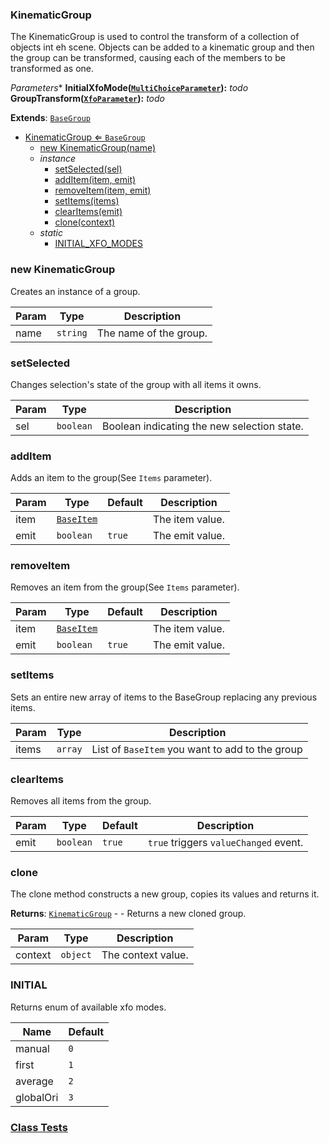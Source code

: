<a name="KinematicGroup"></a>

### KinematicGroup 
The KinematicGroup is used to control the transform of a collection of objects int eh scene.
Objects can be added to a kinematic group and then the group can be transformed, causing each
of the members to be transformed as one.

*Parameters**
**InitialXfoMode([`MultiChoiceParameter`](api/SceneTree/Parameters/MultiChoiceParameter.md)):** _todo_
**GroupTransform([`XfoParameter`](api/SceneTree/Parameters/XfoParameter.md)):** _todo_


**Extends**: <code>[BaseGroup](api/SceneTree/Groups/BaseGroup.md)</code>  

* [KinematicGroup ⇐ <code>BaseGroup</code>](#KinematicGroup)
    * [new KinematicGroup(name)](#new-KinematicGroup)
    * _instance_
        * [setSelected(sel)](#setSelected)
        * [addItem(item, emit)](#addItem)
        * [removeItem(item, emit)](#removeItem)
        * [setItems(items)](#setItems)
        * [clearItems(emit)](#clearItems)
        * [clone(context)](#clone)
    * _static_
        * [INITIAL_XFO_MODES](#INITIAL_XFO_MODES)

<a name="new_KinematicGroup_new"></a>

### new KinematicGroup
Creates an instance of a group.


| Param | Type | Description |
| --- | --- | --- |
| name | <code>string</code> | The name of the group. |

<a name="KinematicGroup+setSelected"></a>

### setSelected
Changes selection's state of the group with all items it owns.



| Param | Type | Description |
| --- | --- | --- |
| sel | <code>boolean</code> | Boolean indicating the new selection state. |

<a name="KinematicGroup+addItem"></a>

### addItem
Adds an item to the group(See `Items` parameter).



| Param | Type | Default | Description |
| --- | --- | --- | --- |
| item | <code>[BaseItem](api/SceneTree/BaseItem.md)</code> |  | The item value. |
| emit | <code>boolean</code> | <code>true</code> | The emit value. |

<a name="KinematicGroup+removeItem"></a>

### removeItem
Removes an item from the group(See `Items` parameter).



| Param | Type | Default | Description |
| --- | --- | --- | --- |
| item | <code>[BaseItem](api/SceneTree/BaseItem.md)</code> |  | The item value. |
| emit | <code>boolean</code> | <code>true</code> | The emit value. |

<a name="KinematicGroup+setItems"></a>

### setItems
Sets an entire new array of items to the BaseGroup replacing any previous items.



| Param | Type | Description |
| --- | --- | --- |
| items | <code>array</code> | List of `BaseItem` you want to add to the group |

<a name="KinematicGroup+clearItems"></a>

### clearItems
Removes all items from the group.



| Param | Type | Default | Description |
| --- | --- | --- | --- |
| emit | <code>boolean</code> | <code>true</code> | `true` triggers `valueChanged` event. |

<a name="KinematicGroup+clone"></a>

### clone
The clone method constructs a new group,
copies its values and returns it.


**Returns**: [<code>KinematicGroup</code>](#KinematicGroup) - - Returns a new cloned group.  

| Param | Type | Description |
| --- | --- | --- |
| context | <code>object</code> | The context value. |

<a name="KinematicGroup.INITIAL_XFO_MODES"></a>

### INITIAL
Returns enum of available xfo modes.

| Name | Default |
| --- | --- |
| manual | <code>0</code> |
| first | <code>1</code> |
| average | <code>2</code> |
| globalOri | <code>3</code> |




### [Class Tests](api/SceneTree/Groups/KinematicGroup.test)